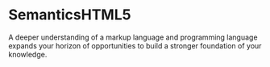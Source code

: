 # SemanticsHTML5
A deeper understanding of a markup language and programming language expands your horizon of opportunities to build a stronger foundation of your knowledge.
